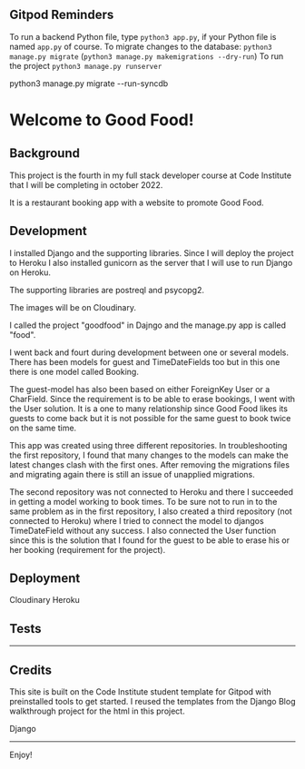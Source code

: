 ## Gitpod Reminders

To run a backend Python file, type `python3 app.py`, if your Python file is named `app.py` of course.
To migrate changes to the database: `python3 manage.py migrate` (`python3 manage.py makemigrations --dry-run`)
To run the project `python3 manage.py runserver`

python3 manage.py migrate --run-syncdb

<h1>Welcome to Good Food!</h1>

<h2>Background</h2>
This project is the fourth in my full stack developer course at Code Institute that I will be completing in october 2022. 

It is a restaurant booking app with a website to promote Good Food.

<h2>Development</h2>
I installed Django and the supporting libraries. Since I will deploy the project to Heroku I also installed gunicorn as the server that I will use to run Django on Heroku. 

The supporting libraries are postreql and psycopg2. 

The images will be on Cloudinary. 

I called the project "goodfood" in Dajngo and the manage.py app is called "food". 

I went back and fourt during development between one or several models. There has been models for guest and TimeDateFields too but in this one there is one model called Booking. 

The guest-model has also been based on either ForeignKey User or a CharField. Since the requirement is to be able to erase bookings, I went with the User solution. It is a one to many relationship since Good Food likes its guests to come back but it is not possible for the same guest to book twice on the same time.

This app was created using three different repositories. In troubleshooting the first repository, I found that many changes to the models can make the latest changes clash with the first ones. After removing the migrations files and migrating again there is still an issue of unapplied migrations. 

The second repository was not connected to Heroku and there I succeeded in getting a model working to book times. To be sure not to run in to the same problem as in the first repository, I also created a third repository (not connected to Heroku) where I tried to connect the model to djangos TimeDateField without any success. I also connected the User function since this is the solution that I found for the guest to be able to erase his or her booking (requirement for the project).  


<h2>Deployment</h2>
Cloudinary
Heroku

<h2>Tests</h2>


------

<h2>Credits</h2>

This site is built on the Code Institute student template for Gitpod with preinstalled tools to get started. I reused the templates from the Django Blog walkthrough project for the html in this project.  

Django


---

Enjoy!
